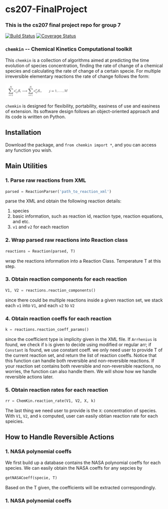 # cs207-FinalProject
### This is the cs207 final project repo for group 7
[![Build Status](https://travis-ci.org/CS207G7/cs207-FinalProject.svg?branch=master)](https://travis-ci.org/CS207G7/cs207-FinalProject)
[![Coverage Status](https://coveralls.io/repos/github/CS207G7/cs207-FinalProject/badge.svg?branch=master)](https://coveralls.io/github/CS207G7/cs207-FinalProject?branch=master)

### `chemkin` -- Chemical Kinetics Computational toolkit

This `chemkin` is a collection of algorithms aimed at predicting the time evolution of species concentration, finding the rate of change of a chemical species and calculating the rate of change of a certain specie. For multiple irreversible elementary reactions the rate of change follows the form:

<img src="https://github.com/CS207G7/cs207-FinalProject/blob/master/reaction_formula.jpg" width="40%">

`chemkin` is designed for flexibility, portability, easiness of use and easiness of extension. Its software design follows an object-oriented approach and its code is written on Python.


Installation
------------

Download the package, and `from chemkin import *`, and you can access any function you wish.


Main Utilities
------------
### 1. Parse raw reactions from XML

```python
parsed = ReactionParser('path_to_reaction_xml')
```
parse the XML and obtain the following reaction details:

1. species
2. basic information, such as reaction id, reaction type, reaction equations, and etc.
3. `v1` and `v2` for each reaction

### 2. Wrap parsed raw reactions into Reaction class
```python
reactions = Reaction(parsed, T)
```
wrap the reactions information into a Reaction Class. Temperature T at this step.

### 3. Obtain reaction components for each reaction
```python
V1, V2 = reactions.reaction_components()
```
since there could be multiple reactions inside a given reaction set, 
we stack each `v1` into `V1`, and each `v2` to `V2`

### 4. Obtain reaction coeffs for each reaction
```python
k = reactions.reaction_coeff_params()
```
since the coefficient type is implicity given in the XML file. If `Arrhenius` is found, we check if `b`
is given to decide using modified or regular arr; if `Constant` is found, we use constant coeff. 
we only need user to provide T of the current reaction set, and return the list of reaction coeffs. Notice that this function can handle both reversible and non-reversible reactions. If your reaction set contains both reversible and non-reversible reactions, no worries, the function can also handle them. We will show how we handle reversible actions later.

### 5. Obtain reaction rates for each reaction
```python
rr = ChemKin.reaction_rate(V1, V2, X, k)
```
The last thing we need user to provide is the `X`: concentration of species. With `V1`, `V2`, and `k` computed,
user can easily obtian reaction rate for each speicies.

How to Handle Reversible Actions
------------
### 1. NASA polynomial coeffs
We first build up a database contains the NASA polynomial coeffs for each species. We can easily obtain the NASA coeffs for any sepcies by
```python
getNASACoeff(specie, T)
```
Based on the T given, the coefficients will be extracted correspondingly.
### 1. NASA polynomial coeffs
